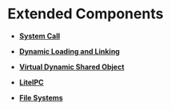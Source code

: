 # Extended Components<a name="EN-US_TOPIC_0000001078204130"></a>

-   **[System Call](kernel-small-bundles-system.md)**  

-   **[Dynamic Loading and Linking](kernel-small-bundles-linking.md)**  

-   **[Virtual Dynamic Shared Object](kernel-small-bundles-share.md)**  

-   **[LiteIPC](kernel-small-bundles-ipc.md)**  

-   **[File Systems](kernel-small-bundles-fs.md)**  


